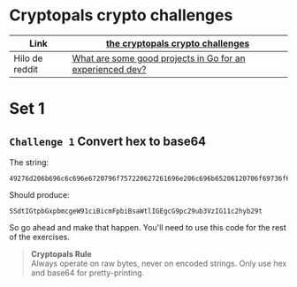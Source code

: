 # Cryptopals crypto challenges

| Link           | [the cryptopals crypto challenges](https://cryptopals.com/)                                                                                             |
| -------------- | ------------------------------------------------------------------------------------------------------------------------------------------------------- |
| Hilo de reddit | [What are some good projects in Go for an experienced dev?](https://www.reddit.com/r/golang/comments/17vdy90/what_are_some_good_projects_in_go_for_an/) |

# Set 1

## `Challenge 1` Convert hex to base64

The string:

```
49276d206b696c6c696e6720796f757220627261696e206c696b65206120706f69736f6e6f7573206d757368726f6f6d
```

Should produce:

```
SSdtIGtpbGxpbmcgeW91ciBicmFpbiBsaWtlIGEgcG9pc29ub3VzIG11c2hyb29t
```

So go ahead and make that happen. You'll need to use this code for the rest of the exercises.

> <b>Cryptopals Rule</b>  
> Always operate on raw bytes, never on encoded strings. Only use hex and base64 for pretty-printing.
